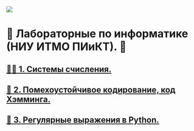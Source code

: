 <img src="https://i.pinimg.com/originals/5b/44/f7/5b44f7063d5811959ff43ffc219dff5a.jpg" style="width=100%;"/>

# 🌸 Лабораторные по информатике (НИУ ИТМО ПИиКТ). 🌸

## <a href="/lab1"> 🤙🏻 1. Системы счисления. </a>
## <a href="/lab2"> 🏣 2. Помехоустойчивое кодирование, код Хэмминга. </a>
## <a href="/lab3/regex.ipynb"> 🎎 3. Регулярные выражения в Python. </a>